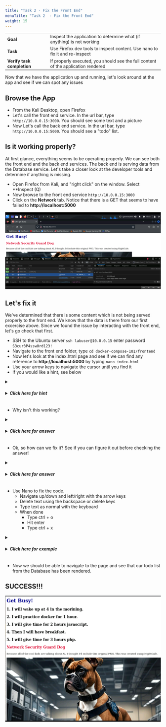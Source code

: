 ```yaml
---
title: "Task 2 - Fix the Front End"
menuTitle: "Task 2  - Fix the Front End"
weight: 15
---
```


|                            |    |  
|----------------------------| ----
| **Goal**                   | Inspect the application to determine what (if anything) is not working
| **Task**                   | Use Firefox dev tools to inspect content.  Use nano to fix it and re-inspect
| **Verify task completion** | If properly executed, you should see the full content of the application rendered

Now that we have the application up and running, let's look around at the app and see if we can spot any issues

## Browse the App
- From the Kali Desktop, open Firefox
- Let's call the front end service.  In the url bar, type ```http://10.0.0.15:3000```.  You should see some text and a picture
- Now Let's call the back end service.  In the url bar, type ```http://10.0.0.15:5000```.  You should see a "todo" list.

## Is it working properly?

At first glance, everything seems to be operating properly.  We can see both the front end and the back end services.  The back end is serving data from the Database service.  Let's take a closer look at the developer tools and determine if anything is missing.

- Open Firefox from Kali, and "right click" on the window.  Select **Inspect (Q)
- Now browse to the front end service ```http://10.0.0.15:3000```
- Click on the **Network** tab.  Notice that there is a GET that seems to have failed to **http://localhost:5000**

![problem](problem.png)



## Let's fix it

We've determined that there is some content which is not being served properly to the front end.  We know that the data is there from our first excercise above.  Since we found the issue by interacting with the front end, let's go check that first.

- SSH to the Ubuntu server ```ssh labuser@10.0.0.15``` enter password ```S3cur3P4ssw0rd123!```
- Navigate to the front end folder, type ```cd docker-compose-101/frontend```
- Now let's look at the index.html page and see if we can find any reference to **http://localhost:5000** by typing ```nano index.html``` 
- Use your arrow keys to navigate the cursor until you find it
- If you would like a hint, see below

<details>
  <summary><h5><b><li>Click here for hint</b></h5></summary>
   
   ![find script](find-script.png)

This bit of "script" code is telling the web client to fetch the data at **http://localhost:5000**.  If we remember from our first exercise, port 5000 was returning data.
</details>

- Why isn't this working?

<details>
  <summary><h5><b><li>Click here for answer</b></h5></summary>
   
   **If our client were on the same local machine as our application, this would work fine.  Since our client is a different host, when it recievces the script to fetch data from http://localhost:5000 it queries itself, and of course doesn't find anything.**

</details>

- Ok, so how can we fix it?  See if you can figure it out before checking the answer!

<details>
  <summary><h5><b><li>Click here for answer</b></h5></summary>
   
   **In this case, we need to change the script to reference a valid url, which is reachable by our client (or any external client).**  
   
   - We could change the url to read ```http://10.0.0.15:5000```.  This would work fine as long as our clients are on the same network as the service.
   - In a production environment, more than likely our clients will be on different networks than our services.  We may also want to distribute the services regionally or even globally.  This is where we would use a domain name.  In our case, we may want to use something like```http://appexample:5000```.

</details>

- Use Nano to fix the code.
    - Navigate up/down and left/right with the arrow keys
    - Delete text using the backspace or delete keys
    - Type text as normal with the keyboard
    - When done
        - Type ctrl + o
        - Hit enter
        - Type ctrl + x 

<details>
  <summary><h5><b><li>Click here for example</b></h5></summary>
   
   Depending on the method you decided on to fix the code, use Nano to update the Hosts file on Kali
    - From the **Kali** terminal ```sudo nano /etc/hosts```
    - Navigate to the bottom and input a host entry ```10.0.0.15    appexample```
   
   ![hosts](hosts.png)

</details>


- Now we should be able to navigate to the page and see that our todo list from the Database has been rendered.

## SUCCESS!!!

![victory](victory.png)


